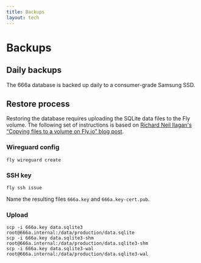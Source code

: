 ```yaml
---
title: Backups
layout: tech
---
```


# Backups

## Daily backups

The 666a database is backed up daily to a consumer-grade Samsung SSD.

## Restore process

Restoring the database requires uploading the SQLite data files to the Fly volume. The following set of instructions is based on [Richard Neil Ilagan's “Copying files to a volume on Fly.io” blog post](https://www.richardneililagan.com/posts/copying-files-to-fly-io-volume/). 

### Wireguard config

```
fly wireguard create
```

### SSH key

```
fly ssh issue
```

Name the resulting files `666a.key` and `666a.key-cert.pub`.

### Upload

```
scp -i 666a.key data.sqlite3 root@666a.internal:/data/production/data.sqlite
scp -i 666a.key data.sqlite3-shm root@666a.internal:/data/production/data.sqlite3-shm
scp -i 666a.key data.sqlite3-wal root@666a.internal:/data/production/data.sqlite3-wal
```